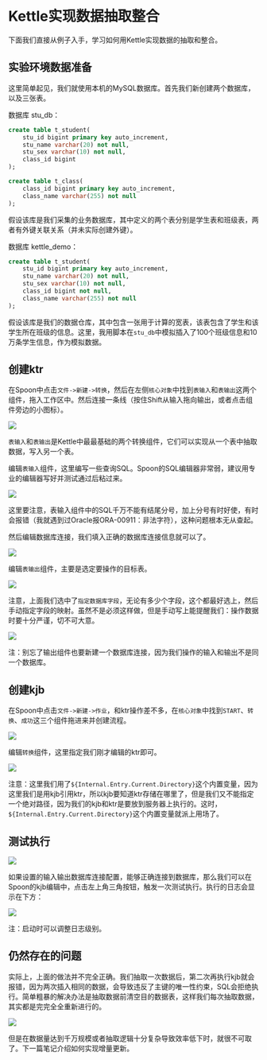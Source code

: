 # Kettle实现数据抽取整合

下面我们直接从例子入手，学习如何用Kettle实现数据的抽取和整合。

## 实验环境数据准备

这里简单起见，我们就使用本机的MySQL数据库。首先我们新创建两个数据库，以及三张表。

数据库 stu_db：
```sql
create table t_student(
	stu_id bigint primary key auto_increment,
	stu_name varchar(20) not null,
	stu_sex varchar(10) not null,
	class_id bigint
);

create table t_class(
	class_id bigint primary key auto_increment,
	class_name varchar(255) not null
);
```

假设该库是我们采集的业务数据库，其中定义的两个表分别是学生表和班级表，两者有外键关联关系（并未实际创建外键）。

数据库 kettle_demo：
```sql
create table t_student(
	stu_id bigint primary key auto_increment,
	stu_name varchar(20) not null,
	stu_sex varchar(10) not null,
	class_id bigint not null,
	class_name varchar(255) not null
);
```

假设该库是我们的数据仓库，其中包含一张用于计算的宽表，该表包含了学生和该学生所在班级的信息。这里，我用脚本在`stu_db`中模拟插入了100个班级信息和10万条学生信息，作为模拟数据。

## 创建ktr

在Spoon中点击`文件->新建->转换`，然后在左侧`核心对象`中找到`表输入`和`表输出`这两个组件，拖入工作区中。然后连接一条线（按住Shift从输入拖向输出，或者点击组件旁边的小图标）。

![](res/1.png)

`表输入`和`表输出`是Kettle中最最基础的两个转换组件，它们可以实现从一个表中抽取数据，写入另一个表。

编辑`表输入`组件，这里编写一些查询SQL。Spoon的SQL编辑器非常弱，建议用专业的编辑器写好并测试通过后粘过来。

![](res/2.png)

这里要注意，表输入组件中的SQL千万不能有结尾分号，加上分号有时好使，有时会报错（我就遇到过Oracle报ORA-00911：非法字符），这种问题根本无从查起。

然后编辑数据库连接，我们填入正确的数据库连接信息就可以了。

![](res/3.png)

编辑`表输出`组件，主要是选定要操作的目标表。

![](res/4.png)

注意，上面我们选中了`指定数据库字段`，无论有多少个字段，这个都最好选上，然后手动指定字段的映射。虽然不是必须这样做，但是手动写上能提醒我们：操作数据时要十分严谨，切不可大意。

![](res/5.png)

注：别忘了输出组件也要新建一个数据库连接，因为我们操作的输入和输出不是同一个数据库。

## 创建kjb

在Spoon中点击`文件->新建->作业`，和ktr操作差不多，在`核心对象`中找到`START`、`转换`、`成功`这三个组件拖进来并创建流程。

![](res/6.png)

编辑`转换`组件，这里指定我们刚才编辑的ktr即可。

![](res/7.png)

注意：这里我们用了`${Internal.Entry.Current.Directory}`这个内置变量，因为这里我们是用kjb引用ktr，所以kjb要知道ktr存储在哪里了，但是我们又不能指定一个绝对路径，因为我们的kjb和ktr是要放到服务器上执行的。这时，`${Internal.Entry.Current.Directory}`这个内置变量就派上用场了。

## 测试执行

![](res/8.png)

如果设置的输入输出数据库连接配置，能够正确连接到数据库，那么我们可以在Spoon的kjb编辑中，点击左上角三角按钮，触发一次测试执行。执行的日志会显示在下方：

![](res/9.png)

注：启动时可以调整日志级别。

## 仍然存在的问题

实际上，上面的做法并不完全正确。我们抽取一次数据后，第二次再执行kjb就会报错，因为两次插入相同的数据，会导致违反了主键的唯一性约束，SQL会拒绝执行。简单粗暴的解决办法是抽取数据前清空目的数据表，这样我们每次抽取数据，其实都是完完全全重新进行的。

![](res/10.png)

但是在数据量达到千万规模或者抽取逻辑十分复杂导致效率低下时，就很不可取了。下一篇笔记介绍如何实现增量更新。
